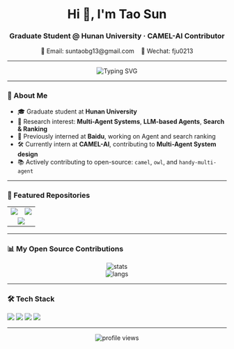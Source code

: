 <h1 align="center">Hi 👋, I'm Tao Sun</h1>
<h3 align="center">Graduate Student @ Hunan University · CAMEL-AI Contributor</h3>

<p align="center">
📧 Email: suntaobg13@gmail.com&nbsp;&nbsp;&nbsp;
🤝 Wechat: fju0213
</p>

---

<p align="center">
  <img src="https://readme-typing-svg.demolab.com?font=Fira+Code&weight=500&size=22&pause=1000&center=true&vCenter=true&width=600&lines=Welcome+to+my+GitHub!;Agent+%7C+Multi-Agent+Systems+%7C+LLMs;Exploring+Intelligent+Systems+Every+Day..." alt="Typing SVG" />
</p>

---

### 🚀 About Me

- 🎓 Graduate student at **Hunan University**
- 🧠 Research interest: **Multi-Agent Systems**, **LLM-based Agents**, **Search & Ranking**
- 🏢 Previously interned at **Baidu**, working on Agent and search ranking
- 🛠️ Currently intern at **CAMEL-AI**, contributing to **Multi-Agent System design**
- 📚 Actively contributing to open-source: `camel`, `owl`, and `handy-multi-agent`

---

### 🧩 Featured Repositories

<table>
  <tr>
    <td><a href="https://github.com/camel-ai/camel"><img src="https://github-readme-stats.vercel.app/api/pin/?username=camel-ai&repo=camel&theme=tokyonight" /></a></td>
    <td><a href="https://github.com/camel-ai/owl"><img src="https://github-readme-stats.vercel.app/api/pin/?username=camel-ai&repo=owl&theme=tokyonight" /></a></td>
  </tr>
  <tr>
    <td colspan="2" align="center"><a href="https://github.com/datawhalechina/handy-multi-agent"><img src="https://github-readme-stats.vercel.app/api/pin/?username=datawhalechina&repo=camel-agent-tutorial&theme=tokyonight" /></a></td>
  </tr>
</table>

---

### 📊 My Open Source Contributions

<p align="center">
  <img src="https://github-readme-stats.vercel.app/api?username=fengju0213&show_icons=true&theme=tokyonight" alt="stats"/>
  <br/>
  <img src="https://github-readme-stats.vercel.app/api/top-langs/?username=fengju0213&layout=compact&theme=tokyonight" alt="langs"/>
</p>

---

### 🛠️ Tech Stack

<p align="left">
  <img src="https://img.shields.io/badge/Python-3776AB?style=flat&logo=python&logoColor=white"/>
  <img src="https://img.shields.io/badge/PyTorch-EE4C2C?style=flat&logo=pytorch&logoColor=white"/>
  <img src="https://img.shields.io/badge/CAMEL-000000?style=flat&logo=camel-ai&logoColor=white"/>
  <img src="https://img.shields.io/badge/Agents-Systems-green?style=flat"/>
</p>

---


<p align="center">
  <img src="https://komarev.com/ghpvc/?username=TaoSun&label=Profile%20Views&color=0e75b6&style=flat" alt="profile views" />
</p>
